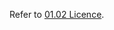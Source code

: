 Refer to [01.02 Licence](https://johnnydecimal.com/00-09-site-administration/01-about/01.02-licence/).
